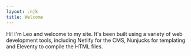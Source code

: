 ```yaml
---
layout: .njk
title: Welcome
---
```

Hi! I'm Leo and welcome to my site. It's been built using a variety of web development tools, including Netlify for the CMS, Nunjucks for templating and Eleventy to compile the HTML files. 